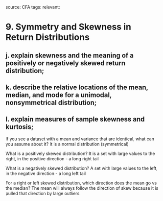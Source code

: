 source: CFA
tags: 
relevant: 

# 9. Symmetry and Skewness in Return Distributions

## j. explain skewness and the meaning of a positively or negatively skewed return distribution;

## k. describe the relative locations of the mean, median, and mode for a unimodal, nonsymmetrical distribution;

## l. explain measures of sample skewness and kurtosis;

If you see a dataset with a mean and variance that are identical, what can you assume about it?
It is a normal distribution (symmetrical)

What is a positively skewed distribution?
It is a set with large values to the right, in the positive direction - a long right tail

What is a negatively skewed distribution?
A set with large values to the left, in the negative direction - a long left tail

For a right or left skewed distribution, which direction does the mean go vs the median?
The mean will always follow the direction of skew because it is pulled that direction by large outliers

